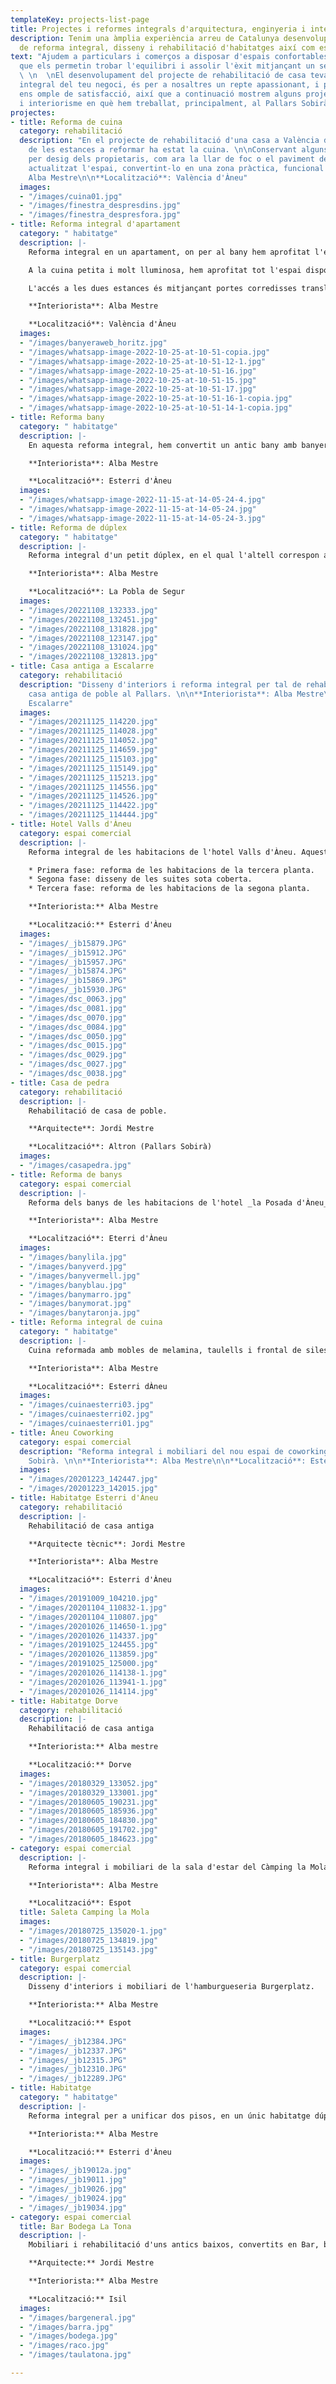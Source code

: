 ```yaml
---
templateKey: projects-list-page
title: Projectes i reformes integrals d'arquitectura, enginyeria i interiorisme
description: Tenim una àmplia experiència arreu de Catalunya desenvolupant projectes
  de reforma integral, disseny i rehabilitació d'habitatges així com espais comercials.
text: "Ajudem a particulars i comerços a disposar d'espais confortables i a mida,
  que els permetin trobar l'equilibri i assolir l'èxit mitjançant un servei integral.
  \ \n  \nEl desenvolupament del projecte de rehabilitació de casa teva o la reforma
  integral del teu negoci, és per a nosaltres un repte apassionant, i poder-ho compartir
  ens omple de satisfacció, així que a continuació mostrem alguns projectes d'arquitectura
  i interiorisme en què hem treballat, principalment, al Pallars Sobirà."
projectes:
- title: Reforma de cuina
  category: rehabilitació
  description: "En el projecte de rehabilitació d'una casa a València d'Àneu, una
    de les estances a reformar ha estat la cuina. \n\nConservant alguns elements antics
    per desig dels propietaris, com ara la llar de foc o el paviment del terra, hem
    actualitzat l'espai, convertint-lo en una zona pràctica, funcional i ordenada.\n\n**Interiorista**:
    Alba Mestre\n\n**Localització**: València d'Àneu"
  images:
  - "/images/cuina01.jpg"
  - "/images/finestra_despresdins.jpg"
  - "/images/finestra_despresfora.jpg"
- title: Reforma integral d'apartament
  category: " habitatge"
  description: |-
    Reforma integral en un apartament, on per al bany hem aprofitat l'espai sota les obertures de la coberta per instal·lar-hi una banyera exempta, i a l'altre costat, on el sostre és més alt, una pràctica dutxa per al dia a dia.

    A la cuina petita i molt lluminosa, hem aprofitat tot l'espai disponible mitjançant armaris baixos, columnes i un bon taulell per maximitzar la zona de treball.

    L'accés a les dues estances és mitjançant portes corredisses translúcides, les quals permeten mantenir la intimitat, i al mateix temps il·luminar de manera natural el passadís que no té finestres.

    **Interiorista**: Alba Mestre

    **Localització**: València d'Àneu
  images:
  - "/images/banyeraweb_horitz.jpg"
  - "/images/whatsapp-image-2022-10-25-at-10-51-copia.jpg"
  - "/images/whatsapp-image-2022-10-25-at-10-51-12-1.jpg"
  - "/images/whatsapp-image-2022-10-25-at-10-51-16.jpg"
  - "/images/whatsapp-image-2022-10-25-at-10-51-15.jpg"
  - "/images/whatsapp-image-2022-10-25-at-10-51-17.jpg"
  - "/images/whatsapp-image-2022-10-25-at-10-51-16-1-copia.jpg"
  - "/images/whatsapp-image-2022-10-25-at-10-51-14-1-copia.jpg"
- title: Reforma bany
  category: " habitatge"
  description: |-
    En aquesta reforma integral, hem convertit un antic bany amb banyera, en un espai actual, pràctic i còmode, on destaquen la dutxa i els armaris integrats oberts.

    **Interiorista**: Alba Mestre

    **Localització**: Esterri d'Àneu
  images:
  - "/images/whatsapp-image-2022-11-15-at-14-05-24-4.jpg"
  - "/images/whatsapp-image-2022-11-15-at-14-05-24.jpg"
  - "/images/whatsapp-image-2022-11-15-at-14-05-24-3.jpg"
- title: Reforma de dúplex
  category: " habitatge"
  description: |-
    Reforma integral d'un petit dúplex, en el qual l'altell correspon al dormitori. El primer pis consta d'un espai obert on s'ha fet especial èmfasi en la cuina i la il·luminació.

    **Interiorista**: Alba Mestre

    **Localització**: La Pobla de Segur
  images:
  - "/images/20221108_132333.jpg"
  - "/images/20221108_132451.jpg"
  - "/images/20221108_131828.jpg"
  - "/images/20221108_123147.jpg"
  - "/images/20221108_131024.jpg"
  - "/images/20221108_132813.jpg"
- title: Casa antiga a Escalarre
  category: rehabilitació
  description: "Disseny d'interiors i reforma integral per tal de rehabilitar una
    casa antiga de poble al Pallars. \n\n**Interiorista**: Alba Mestre\n\n**Localització**:
    Escalarre"
  images:
  - "/images/20211125_114220.jpg"
  - "/images/20211125_114028.jpg"
  - "/images/20211125_114052.jpg"
  - "/images/20211125_114659.jpg"
  - "/images/20211125_115103.jpg"
  - "/images/20211125_115149.jpg"
  - "/images/20211125_115213.jpg"
  - "/images/20211125_114556.jpg"
  - "/images/20211125_114526.jpg"
  - "/images/20211125_114422.jpg"
  - "/images/20211125_114444.jpg"
- title: Hotel Valls d'Àneu
  category: espai comercial
  description: |-
    Reforma integral de les habitacions de l'hotel Valls d'Àneu. Aquest projecte d'interiorisme comercial s'ha realitzat en tres fases:

    * Primera fase: reforma de les habitacions de la tercera planta.
    * Segona fase: disseny de les suites sota coberta.
    * Tercera fase: reforma de les habitacions de la segona planta.

    **Interiorista:** Alba Mestre

    **Localització:** Esterri d'Àneu
  images:
  - "/images/_jb15879.JPG"
  - "/images/_jb15912.JPG"
  - "/images/_jb15957.JPG"
  - "/images/_jb15874.JPG"
  - "/images/_jb15869.JPG"
  - "/images/_jb15930.JPG"
  - "/images/dsc_0063.jpg"
  - "/images/dsc_0081.jpg"
  - "/images/dsc_0070.jpg"
  - "/images/dsc_0084.jpg"
  - "/images/dsc_0050.jpg"
  - "/images/dsc_0015.jpg"
  - "/images/dsc_0029.jpg"
  - "/images/dsc_0027.jpg"
  - "/images/dsc_0038.jpg"
- title: Casa de pedra
  category: rehabilitació
  description: |-
    Rehabilitació de casa de poble.

    **Arquitecte**: Jordi Mestre

    **Localització**: Altron (Pallars Sobirà)
  images:
  - "/images/casapedra.jpg"
- title: Reforma de banys
  category: espai comercial
  description: |-
    Reforma dels banys de les habitacions de l'hotel _la Posada d'Àneu_, amb aplicació de microciment de colors, diferents en cada bany.

    **Interiorista**: Alba Mestre

    **Localització**: Eterri d'Àneu
  images:
  - "/images/banylila.jpg"
  - "/images/banyverd.jpg"
  - "/images/banyvermell.jpg"
  - "/images/banyblau.jpg"
  - "/images/banymarro.jpg"
  - "/images/banymorat.jpg"
  - "/images/banytaronja.jpg"
- title: Reforma integral de cuina
  category: " habitatge"
  description: |-
    Cuina reformada amb mobles de melamina, taulells i frontal de silestone, barra lateral, electrodomèstics integrats i terra vinílic amb aparença de fusta.

    **Interiorista**: Alba Mestre

    **Localització**: Esterri dÀneu
  images:
  - "/images/cuinaesterri03.jpg"
  - "/images/cuinaesterri02.jpg"
  - "/images/cuinaesterri01.jpg"
- title: Àneu Coworking
  category: espai comercial
  description: "Reforma integral i mobiliari del nou espai de coworking del Pallars
    Sobirà. \n\n**Interiorista**: Alba Mestre\n\n**Localització**: Esterri d'Àneu"
  images:
  - "/images/20201223_142447.jpg"
  - "/images/20201223_142015.jpg"
- title: Habitatge Esterri d'Àneu
  category: rehabilitació
  description: |-
    Rehabilitació de casa antiga

    **Arquitecte tècnic**: Jordi Mestre

    **Interiorista**: Alba Mestre

    **Localització**: Esterri d'Àneu
  images:
  - "/images/20191009_104210.jpg"
  - "/images/20201104_110832-1.jpg"
  - "/images/20201104_110807.jpg"
  - "/images/20201026_114650-1.jpg"
  - "/images/20201026_114337.jpg"
  - "/images/20191025_124455.jpg"
  - "/images/20201026_113859.jpg"
  - "/images/20191025_125000.jpg"
  - "/images/20201026_114138-1.jpg"
  - "/images/20201026_113941-1.jpg"
  - "/images/20201026_114114.jpg"
- title: Habitatge Dorve
  category: rehabilitació
  description: |-
    Rehabilitació de casa antiga

    **Interiorista:** Alba mestre

    **Localització:** Dorve
  images:
  - "/images/20180329_133052.jpg"
  - "/images/20180329_133001.jpg"
  - "/images/20180605_190231.jpg"
  - "/images/20180605_185936.jpg"
  - "/images/20180605_184830.jpg"
  - "/images/20180605_191702.jpg"
  - "/images/20180605_184623.jpg"
- category: espai comercial
  description: |-
    Reforma integral i mobiliari de la sala d'estar del Càmping la Mola.

    **Interiorista**: Alba Mestre

    **Localització**: Espot
  title: Saleta Camping la Mola
  images:
  - "/images/20180725_135020-1.jpg"
  - "/images/20180725_134819.jpg"
  - "/images/20180725_135143.jpg"
- title: Burgerplatz
  category: espai comercial
  description: |-
    Disseny d'interiors i mobiliari de l'hamburgueseria Burgerplatz.

    **Interiorista:** Alba Mestre

    **Localització:** Espot
  images:
  - "/images/_jb12384.JPG"
  - "/images/_jb12337.JPG"
  - "/images/_jb12315.JPG"
  - "/images/_jb12310.JPG"
  - "/images/_jb12289.JPG"
- title: Habitatge
  category: " habitatge"
  description: |-
    Reforma integral per a unificar dos pisos, en un únic habitatge dúplex.

    **Interiorista:** Alba Mestre

    **Localització:** Esterri d'Àneu
  images:
  - "/images/_jb19012a.jpg"
  - "/images/_jb19011.jpg"
  - "/images/_jb19026.jpg"
  - "/images/_jb19024.jpg"
  - "/images/_jb19034.jpg"
- category: espai comercial
  title: Bar Bodega La Tona
  description: |-
    Mobiliari i rehabilitació d'uns antics baixos, convertits en Bar, bodega i restaurant.

    **Arquitecte:** Jordi Mestre

    **Interiorista:** Alba Mestre

    **Localització:** Isil
  images:
  - "/images/bargeneral.jpg"
  - "/images/barra.jpg"
  - "/images/bodega.jpg"
  - "/images/raco.jpg"
  - "/images/taulatona.jpg"

---
```

